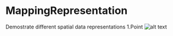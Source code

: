 # MappingRepresentation
Demostrate different spatial data representations
1.Point
![alt text](https://github.com/xiaomuliu/MapRepresentation/blob/master/Point.jpeg)
